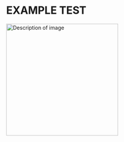 # EXAMPLE TEST

<img src="https://github.com/JOJODOll/EXAMPLE_TEST/raw/main/PIC/image.png" alt="Description of image" width="300" />




